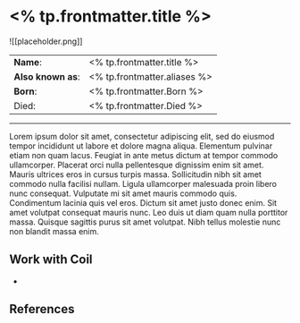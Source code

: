 
# <% tp.frontmatter.title %>

![[placeholder.png]]

|  |  |
| --- | --- |
| **Name**: | <% tp.frontmatter.title %> |
| **Also known as**: | <% tp.frontmatter.aliases %> |
| **Born**: | <% tp.frontmatter.Born %> |
| Died: | <% tp.frontmatter.Died %> |

---

Lorem ipsum dolor sit amet, consectetur adipiscing elit, sed do eiusmod tempor incididunt ut labore et dolore magna aliqua. Elementum pulvinar etiam non quam lacus. Feugiat in ante metus dictum at tempor commodo ullamcorper. Placerat orci nulla pellentesque dignissim enim sit amet. Mauris ultrices eros in cursus turpis massa. Sollicitudin nibh sit amet commodo nulla facilisi nullam. Ligula ullamcorper malesuada proin libero nunc consequat. Vulputate mi sit amet mauris commodo quis. Condimentum lacinia quis vel eros. Dictum sit amet justo donec enim. Sit amet volutpat consequat mauris nunc. Leo duis ut diam quam nulla porttitor massa. Quisque sagittis purus sit amet volutpat. Nibh tellus molestie nunc non blandit massa enim.

## Work with Coil
- 

## References

